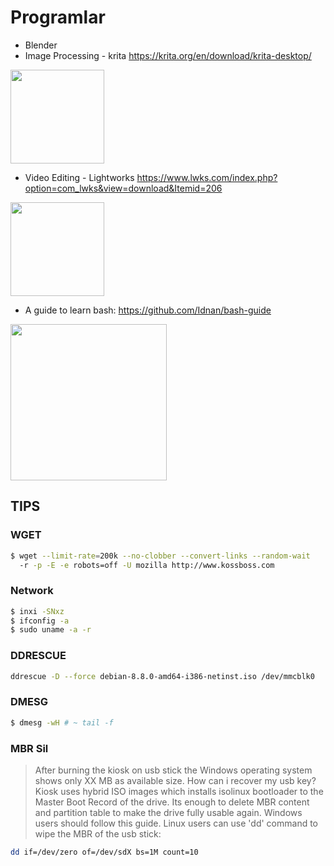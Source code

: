 # Programlar
- Blender
- Image Processing - krita https://krita.org/en/download/krita-desktop/

<img height=150 src=https://krita.org/wp-content/uploads/2016/06/user-interface30.png>

- Video Editing - Lightworks https://www.lwks.com/index.php?option=com_lwks&view=download&Itemid=206

<img height=150 src=https://www.lwks.com/components/com_lwks/assets/images/lwksgui-win.jpg>

- A guide to learn bash: https://github.com/Idnan/bash-guide

<img height=250 src=https://cloud.githubusercontent.com/assets/263237/25607925/7fdc5b00-2f21-11e7-9eb1-e11c7412fbf9.png>

## TIPS

### WGET

```sh
$ wget --limit-rate=200k --no-clobber --convert-links --random-wait
  -r -p -E -e robots=off -U mozilla http://www.kossboss.com
```

### Network

```sh
$ inxi -SNxz
$ ifconfig -a
$ sudo uname -a -r
```

### DDRESCUE
```bash
ddrescue -D --force debian-8.8.0-amd64-i386-netinst.iso /dev/mmcblk0
```

### DMESG

```sh
$ dmesg -wH # ~ tail -f 
```

### MBR Sil
> After burning the kiosk on usb stick the Windows operating system shows only XX MB as available size. How can i recover my usb key?
> Kiosk uses hybrid ISO images which installs isolinux bootloader to the Master Boot Record of the drive. Its enough to delete MBR content and partition table to make the drive fully usable again. Windows users should follow this guide. Linux users can use 'dd' command to wipe the MBR of the usb stick:

```bash
dd if=/dev/zero of=/dev/sdX bs=1M count=10
```
